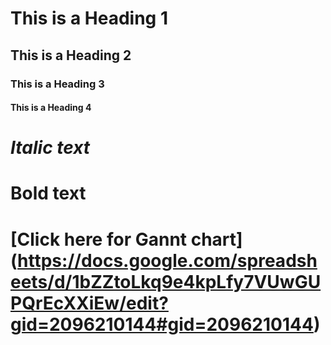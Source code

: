 # This is a Heading 1
## This is a Heading 2
### This is a Heading 3
#### This is a Heading 4
# *Italic text*
# **Bold text**
# [Click here for Gannt chart] (https://docs.google.com/spreadsheets/d/1bZZtoLkq9e4kpLfy7VUwGUPQrEcXXiEw/edit?gid=2096210144#gid=2096210144)
